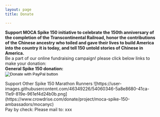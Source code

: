 ```yaml
---
layout: page
title: Donate

---
```

<div class="donate">
<b>Support MOCA Spike 150 initiative to celebrate the 150th anniversary of the completion of the Transcontinental Railroad, honor the contributions of the Chinese ancestry who toiled and gave their lives to build America into the country it is today, and tell 150 untold stories of Chinese in America.</b>

  <div>Be a part of our online fundraising campaign! please click below links to make your donation:</div>
  <div>
    <div><b>General Spike 150 donation:</b></div>
    <div>
    <form action="https://www.paypal.com/cgi-bin/webscr" method="post" target="_top">
    <input type="hidden" name="cmd" value="_s-xclick" />
    <input type="hidden" name="hosted_button_id" value="7S69937XHZSDL" />
    <input type="image" src="https://user-images.githubusercontent.com/46349226/54059816-80b32700-41c8-11e9-8144-7fc2c7d15848.png" border="0" name="submit" title="PayPal - The safer, easier way to pay online!" alt="Donate with PayPal button" />
    <img alt="" border="0" src="https://www.paypal.com/en_US/i/scr/pixel.gif" width="1" height="1" />
    </form>
    </div>
   </div>




  <div>
  Support Other Spike 150 Marathon Runners
  ![https://user-images.githubusercontent.com/46349226/54060346-5a8e8680-41ca-11e9-819e-961ef4d24b0b.png](https://www.crowdrise.com/donate/project/moca-spike-150-ambassadors/mocanyc)
  </div>

  <div>
  Pay by check:
  Please mail to: xxx
  </div>
</div>
